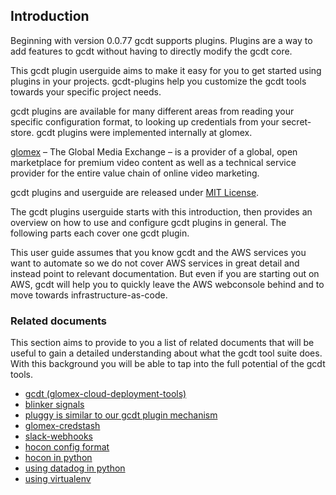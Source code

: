 ## Introduction

Beginning with version 0.0.77 gcdt supports plugins. Plugins are a way to add features to gcdt without having to directly modify the gcdt core.

This gcdt plugin userguide aims to make it easy for you to get started using plugins in your projects. gcdt-plugins help you customize the gcdt tools towards your specific project needs.

gcdt plugins are available for many different areas from reading your specific configuration format, to looking up credentials from your secret-store. gcdt plugins were implemented internally at glomex.

[glomex](http://www.glomex.com/) – The Global Media Exchange – is a provider of a global, open marketplace for premium video content as well as a technical service provider for the entire value chain of online video marketing.

gcdt plugins and userguide are released under [MIT License](http://github.com/glomex/gcdt/LICENSE).

The gcdt plugins userguide starts with this introduction, then provides an overview on how to use and configure gcdt plugins in general. The following parts each cover one gcdt plugin.

This user guide assumes that you know gcdt and the AWS services you want to automate so we do not cover AWS services in great detail and instead point to relevant documentation. But even if you are starting out on AWS, gcdt will help you to quickly leave the AWS webconsole behind and to move towards infrastructure-as-code.


### Related documents

This section aims to provide to you a list of related documents that will be useful to gain a detailed understanding about what the gcdt tool suite does. With this background you will be able to tap into the full potential of the gcdt tools.  

* [gcdt (glomex-cloud-deployment-tools)](https://github.com/glomex/gcdt)
* [blinker signals](https://pythonhosted.org/blinker/)
* [pluggy is similar to our gcdt plugin mechanism](https://github.com/pytest-dev/pluggy)
* [glomex-credstash](https://github.com/glomex/glomex-credstash)
* [slack-webhooks](https://api.slack.com/incoming-webhooks)
* [hocon config format](https://github.com/typesafehub/config)
* [hocon in python](https://github.com/chimpler/pyhocon)
* [using datadog in python](https://github.com/DataDog/datadogpy)
* [using virtualenv](http://docs.python-guide.org/en/latest/dev/virtualenvs/)
